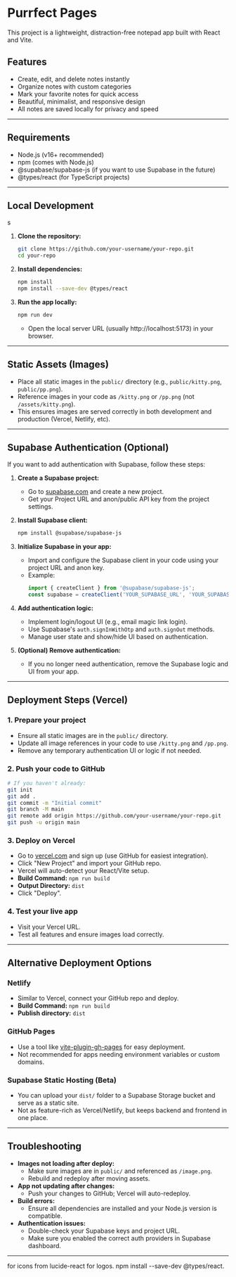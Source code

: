 # Purrfect Pages

This project is a lightweight, distraction-free notepad app built with React and Vite.

## Features
- Create, edit, and delete notes instantly
- Organize notes with custom categories
- Mark your favorite notes for quick access
- Beautiful, minimalist, and responsive design
- All notes are saved locally for privacy and speed

---

## Requirements
- Node.js (v16+ recommended)
- npm (comes with Node.js)
- @supabase/supabase-js (if you want to use Supabase in the future)
- @types/react (for TypeScript projects)

---

## Local Development
s
1. **Clone the repository:**
   ```sh
   git clone https://github.com/your-username/your-repo.git
   cd your-repo
   ```
2. **Install dependencies:**
   ```sh
   npm install
   npm install --save-dev @types/react
   ```
3. **Run the app locally:**
   ```sh
   npm run dev
   ```
   - Open the local server URL (usually http://localhost:5173) in your browser.

---

## Static Assets (Images)

- Place all static images in the `public/` directory (e.g., `public/kitty.png`, `public/pp.png`).
- Reference images in your code as `/kitty.png` or `/pp.png` (not `/assets/kitty.png`).
- This ensures images are served correctly in both development and production (Vercel, Netlify, etc).

---

## Supabase Authentication (Optional)

If you want to add authentication with Supabase, follow these steps:

1. **Create a Supabase project:**
   - Go to [supabase.com](https://supabase.com/) and create a new project.
   - Get your Project URL and anon/public API key from the project settings.

2. **Install Supabase client:**
   ```sh
   npm install @supabase/supabase-js
   ```

3. **Initialize Supabase in your app:**
   - Import and configure the Supabase client in your code using your project URL and anon key.
   - Example:
     ```js
     import { createClient } from '@supabase/supabase-js';
     const supabase = createClient('YOUR_SUPABASE_URL', 'YOUR_SUPABASE_ANON_KEY');
     ```

4. **Add authentication logic:**
   - Implement login/logout UI (e.g., email magic link login).
   - Use Supabase's `auth.signInWithOtp` and `auth.signOut` methods.
   - Manage user state and show/hide UI based on authentication.

5. **(Optional) Remove authentication:**
   - If you no longer need authentication, remove the Supabase logic and UI from your app.

---

## Deployment Steps (Vercel)

### 1. Prepare your project
- Ensure all static images are in the `public/` directory.
- Update all image references in your code to use `/kitty.png` and `/pp.png`.
- Remove any temporary authentication UI or logic if not needed.

### 2. Push your code to GitHub
```sh
# If you haven't already:
git init
git add .
git commit -m "Initial commit"
git branch -M main
git remote add origin https://github.com/your-username/your-repo.git
git push -u origin main
```

### 3. Deploy on Vercel
- Go to [vercel.com](https://vercel.com/) and sign up (use GitHub for easiest integration).
- Click "New Project" and import your GitHub repo.
- Vercel will auto-detect your React/Vite setup.
- **Build Command:** `npm run build`
- **Output Directory:** `dist`
- Click "Deploy".

### 4. Test your live app
- Visit your Vercel URL.
- Test all features and ensure images load correctly.

---

## Alternative Deployment Options

### Netlify
- Similar to Vercel, connect your GitHub repo and deploy.
- **Build Command:** `npm run build`
- **Publish directory:** `dist`

### GitHub Pages
- Use a tool like [vite-plugin-gh-pages](https://www.npmjs.com/package/vite-plugin-gh-pages) for easy deployment.
- Not recommended for apps needing environment variables or custom domains.

### Supabase Static Hosting (Beta)
- You can upload your `dist/` folder to a Supabase Storage bucket and serve as a static site.
- Not as feature-rich as Vercel/Netlify, but keeps backend and frontend in one place.

---

## Troubleshooting

- **Images not loading after deploy:**
  - Make sure images are in `public/` and referenced as `/image.png`.
  - Rebuild and redeploy after moving assets.
- **App not updating after changes:**
  - Push your changes to GitHub; Vercel will auto-redeploy.
- **Build errors:**
  - Ensure all dependencies are installed and your Node.js version is compatible.
- **Authentication issues:**
  - Double-check your Supabase keys and project URL.
  - Make sure you enabled the correct auth providers in Supabase dashboard.

---

for icons from lucide-react for logos.
npm install --save-dev @types/react.
